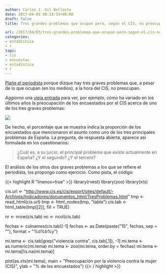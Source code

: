 ```yaml
---
author: Carlos J. Gil Bellosta
date: 2017-04-03 08:13:33+00:00
draft: false
title: Tres grandes problemas que ocupan pero, según el CIS, no preocupan

url: /2017/04/03/tres-grandes-problemas-que-ocupan-pero-segun-el-cis-no-preocupan/
categories:
- estadística
- r
tags:
- cis
- encuestas
- estadística
- r
---
```


[Plañe el periodista](http://www.bez.es/168888980/Los-tres-graves-problemas-que-menos-preocupan-a-los-espanoles.html) porque dizque hay tres graves problemas que, a pesar de lo que ocupan (en los medios), a la hora del CIS, no preocupan.

_Aggiorno_ una [vieja entrada](https://www.datanalytics.com/2012/09/05/los-principales-problemas-de-espana/) para ver, por ejemplo, cómo ha variado en los últimos años la preocupación de los encuestados por el CIS acerca de uno de los tres graves problemas:

![](/wp-uploads/2017/04/cis_violencia_mujer.png)

De hecho, el porcentaje que se muestra indica la proporción de los encuestados que mencionaron el asunto como uno de los tres principales problemas de España. La pregunta, de respuesta abierta, aparece así formulada en los cuestionarios:

>¿Cuál es, a su juicio, el principal problema que existe actualmente en España? ¿Y el segundo? ¿Y el tercero?

El análisis de los otros dos graves problemas a los que se refiere el periodista, los propongo como ejercicio. Como pista, el código:

{{< highlight R "linenos=true" >}}
library(rvest)
library(zoo)
library(xts)

cis.url <- "http://www.cis.es/cis/export/sites/default/-Archivos/Indicadores/documentos_html/TresProblemas.html"
tmp <- read_html(cis.url)
tmp <- html_nodes(tmp, "table")
cis.tab <- html_table(tmp[[2]], fill = TRUE)

nr <- nrow(cis.tab)
nc <- ncol(cis.tab)

fechas <- colnames(cis.tab)[-1]
fechas <- as.Date(paste("15", fechas, sep = ""), format = "%d%b%y")

mi.tema <- cis.tab[grep("violencia contra", cis.tab[,1]), -1]
mi.tema <- as.numeric(mi.tema)
mi.tema <- zoo(mi.tema, order.by = fechas)
mi.tema <- mi.tema[!is.na(mi.tema)]

plot(as.xts(mi.tema),
        main = "Preocupación por la violencia contra la mujer (CIS)",
        ylab = "% de los encuestados")
{{< / highlight >}}